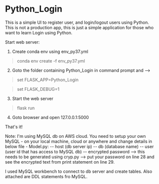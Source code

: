 # Python_Login

This is a simple UI to register user, and login/logout users using Python. This is not a production app, this is just a simple application for those who want to learn Login using Python.

Start web server:

1. Create conda env using env_py37.yml
  > conda env create -f env_py37.yml

2. Goto the folder containing Python_Login in command prompt and -->
  > set FLASK_APP=Python_Login

  > set FLASK_DEBUG=1

3. Start the web server
  > flask run

4. Goto browser and open 127.0.0.1:5000

That's it!

Note: I'm using MySQL db on AWS cloud. You need to setup your own MySQL - on your local machine, cloud or anywhere and change details in below file - 
Model.py:
  -- host (db server ip)
  -- db (database name)
  -- user (user id that has access to MySQL db)
  -- encrypted password --> this needs to be generated using cryp.py --> put your password on line 28 and see the encrypted text from print statement on line 29.

I used MySQL workbench to connect to db server and create tables. Also attached are DDL statements fro MySQL.

